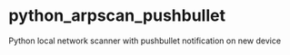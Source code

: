 # python_arpscan_pushbullet
Python local network scanner with pushbullet notification on new device
